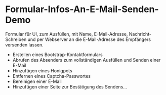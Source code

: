 # Formular-Infos-An-E-Mail-Senden-Demo
Formular für UI, zum Ausfüllen, mit Name, E-Mail-Adresse, Nachricht-Schreiben und  per Webserver an die E-Mail-Adresse des Empfängers versenden lassen.
  - Erstellen eines Bootstrap-Kontaktformulars
  - Abrufen des Absenders zum vollständigen Ausfüllen und Senden einer E-Mail
  - Hinzufügen eines Honigpots
  - Entfernen eines Captcha-Passwortes
  - Bereinigen einer E-Mail
  - Hinzufügen einer Seite zur Bestätigung des Sendens...

